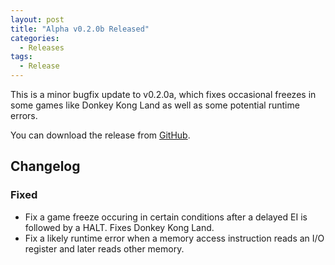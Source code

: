 ```yaml
---
layout: post
title: "Alpha v0.2.0b Released"
categories:
  - Releases
tags:
  - Release
---
```


This is a minor bugfix update to v0.2.0a, which fixes occasional freezes in some games like Donkey Kong Land as well as some potential runtime errors.

You can download the release from [GitHub](https://github.com/calc84maniac/tiboyce/releases).

## Changelog

### Fixed
-   Fix a game freeze occuring in certain conditions after a delayed EI is followed by a HALT. Fixes Donkey Kong Land.
-   Fix a likely runtime error when a memory access instruction reads an I/O register and later reads other memory.
